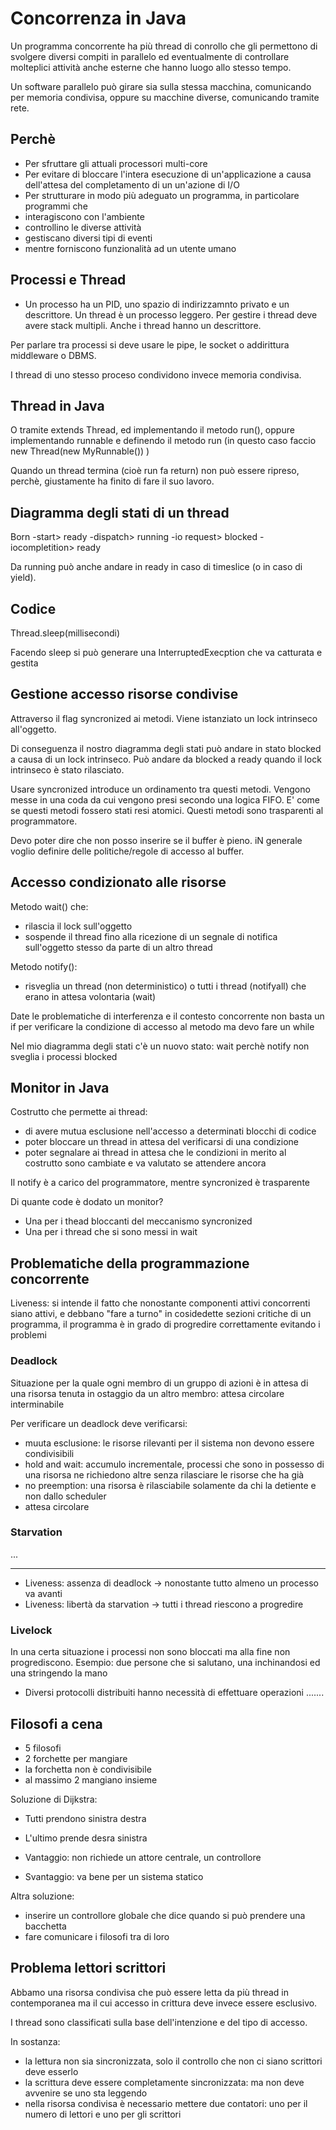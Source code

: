 # Concorrenza in Java

Un programma concorrente ha più thread di conrollo che gli permettono di svolgere diversi compiti in parallelo ed eventualmente di controllare molteplici attività anche esterne che hanno luogo allo stesso tempo.

Un software parallelo può girare sia sulla stessa macchina, comunicando per memoria condivisa, oppure su macchine diverse, comunicando tramite rete.

## Perchè

* Per sfruttare gli attuali processori multi-core
* Per evitare di bloccare l'intera esecuzione di un'applicazione a causa dell'attesa del completamento di un un'azione di I/O
* Per strutturare in modo più adeguato un programma, in particolare programmi che
 * interagiscono con l'ambiente
 * controllino le diverse attività
 * gestiscano diversi tipi di eventi
 * mentre forniscono funzionalità ad un utente umano

## Processi e Thread

* Un processo ha un PID, uno spazio di indirizzamnto privato e un descrittore. Un thread è un processo leggero. Per gestire i thread deve avere stack multipli. Anche i thread hanno un descrittore.

Per parlare tra processi si deve usare le pipe, le socket o addirittura middleware o DBMS.

I thread di uno stesso proceso condividono invece memoria condivisa.


## Thread in Java

O tramite extends Thread, ed implementando il metodo run(), oppure implementando runnable e definendo il metodo run (in questo caso faccio new Thread(new MyRunnable()) )


Quando un thread termina (cioè run fa return) non può essere ripreso, perchè, giustamente ha finito di fare il suo lavoro.

## Diagramma degli stati di un thread

Born -start> ready -dispatch> running -io request> blocked -iocompletition> ready

Da running può anche andare in ready in caso di timeslice (o in caso di yield).

## Codice

Thread.sleep(millisecondi)

Facendo sleep si può generare una InterruptedExecption che va catturata e gestita

## Gestione accesso risorse condivise

Attraverso il flag syncronized ai metodi. Viene istanziato un lock intrinseco all'oggetto. 

Di conseguenza il nostro diagramma degli stati può andare in stato blocked a causa di un lock intrinseco. Può andare da blocked a ready quando il lock intrinseco è stato rilasciato.

Usare syncronized introduce un ordinamento tra questi metodi. Vengono messe in una coda da cui vengono presi secondo una logica FIFO. E' come se questi metodi fossero stati resi atomici. Questi metodi sono trasparenti al programmatore.


Devo poter dire che non posso inserire se il buffer è pieno. iN generale voglio definire delle politiche/regole di accesso al buffer.

## Accesso condizionato alle risorse


Metodo wait() che:

* rilascia il lock sull'oggetto
* sospende il thread fino alla ricezione di un segnale di notifica sull'oggetto stesso da parte di un altro thread

Metodo notify():

* risveglia un thread (non deterministico) o tutti i thread (notifyall) che erano in attesa volontaria (wait)

Date le problematiche di interferenza e il contesto concorrente non basta un if per verificare la condizione di accesso al metodo ma devo fare un while

Nel mio diagramma degli stati c'è un nuovo stato: wait perchè notify non sveglia i processi blocked


## Monitor in Java

Costrutto che permette ai thread:

* di avere mutua esclusione nell'accesso a determinati blocchi di codice
* poter bloccare un thread in attesa del verificarsi di una condizione
* poter segnalare ai thread in attesa che le condizioni in merito al costrutto sono cambiate e va valutato se attendere ancora

Il notify è a carico del programmatore, mentre syncronized è trasparente


Di quante code è dodato un monitor?

* Una per i thead bloccanti del meccanismo syncronized
* Una per i thread che si sono messi in wait

## Problematiche della programmazione concorrente

Liveness: si intende il fatto che nonostante componenti attivi concorrenti siano attivi, e debbano "fare a turno" in cosidedette sezioni critiche di un programma, il programma è in grado di progredire correttamente evitando i problemi

### Deadlock

Situazione per la quale ogni membro di un gruppo di azioni è in attesa di una risorsa tenuta in ostaggio da un altro membro: attesa circolare interminabile

Per verificare un deadlock deve verificarsi:

* muuta esclusione: le risorse rilevanti per il sistema non devono essere condivisibili
* hold and wait: accumulo incrementale, processi che sono in possesso di una risorsa ne richiedono altre senza rilasciare le risorse che ha già 
* no preemption: una risorsa è rilasciabile solamente da chi la detiente e non dallo scheduler
* attesa circolare

### Starvation

...


-----

* Liveness: assenza di deadlock -> nonostante tutto almeno un processo va avanti
* Liveness: libertà da starvation -> tutti i thread riescono a progredire

### Livelock

In una certa situazione i processi non sono bloccati ma alla fine non progrediscono. Esempio: due persone che si salutano, una inchinandosi ed una stringendo la mano

* Diversi protocolli distribuiti hanno necessità di effettuare operazioni .......

## Filosofi a cena

* 5 filosofi
* 2 forchette per mangiare
* la forchetta non è condivisibile
* al massimo 2 mangiano insieme


Soluzione di Dijkstra:

* Tutti prendono sinistra destra
* L'ultimo prende desra sinistra

* Vantaggio: non richiede un attore centrale, un controllore
* Svantaggio: va bene per un sistema statico

Altra soluzione:

* inserire un controllore globale che dice quando si può prendere una bacchetta
* fare comunicare i filosofi tra di loro

## Problema lettori scrittori

Abbamo una risorsa condivisa che può essere letta da più thread in contemporanea ma il cui accesso in crittura deve invece essere esclusivo.

I thread sono classificati sulla base dell'intenzione e del tipo di accesso.


In sostanza:

* la lettura non sia sincronizzata, solo il controllo che non ci siano scrittori deve esserlo
* la scrittura deve essere completamente sincronizzata: ma non deve avvenire se uno sta leggendo
* nella risorsa condivisa è necessario mettere due contatori: uno per il numero di lettori e uno per gli scrittori